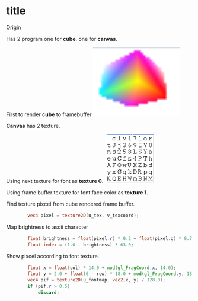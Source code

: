 title
===

[Origin](https://codepen.io/mutoo/pen/YxGJOb?editors=0010)

Has 2 program one for **cube**, one for **canvas**.

First to render **cube** to framebuffer
![](2018-02-07-10-14-55.png)

**Canvas** has 2 texture.

Using next texture for font as **texture 0**.
![](2018-02-07-09-26-16.png)

Using frame buffer texture for font face color as **texture 1**.

Find texture pixcel from cube rendered frame buffer.

``` glsl
        vec4 pixel = texture2D(u_tex, v_texcoord);
```

Map brightness to ascii character

``` glsl
        float brightness = float(pixel.r) * 0.2 + float(pixel.g) * 0.7 + float(pixel.b) * 0.1;
        float index = (1.0 - brightness) * 63.0;
```

Show pixcel according to font texture.

``` glsl
        float x = float(col) * 14.0 + mod(gl_FragCoord.x, 14.0);
        float y = 2.0 + float(6 - row) * 18.0 + mod(gl_FragCoord.y, 18.0);
        vec4 pif = texture2D(u_fontmap, vec2(x, y) / 128.0);
        if (pif.r > 0.5)
            discard;
```

